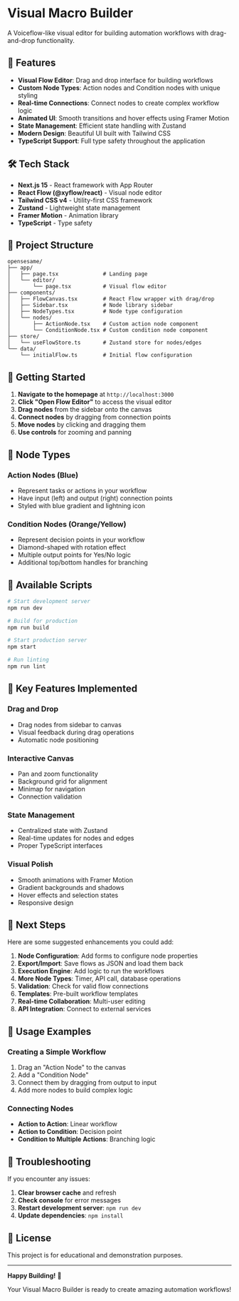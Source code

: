 # Visual Macro Builder

A Voiceflow-like visual editor for building automation workflows with drag-and-drop functionality.

## 🚀 Features

- **Visual Flow Editor**: Drag and drop interface for building workflows
- **Custom Node Types**: Action nodes and Condition nodes with unique styling
- **Real-time Connections**: Connect nodes to create complex workflow logic
- **Animated UI**: Smooth transitions and hover effects using Framer Motion
- **State Management**: Efficient state handling with Zustand
- **Modern Design**: Beautiful UI built with Tailwind CSS
- **TypeScript Support**: Full type safety throughout the application

## 🛠️ Tech Stack

- **Next.js 15** - React framework with App Router
- **React Flow (@xyflow/react)** - Visual node editor
- **Tailwind CSS v4** - Utility-first CSS framework
- **Zustand** - Lightweight state management
- **Framer Motion** - Animation library
- **TypeScript** - Type safety

## 📁 Project Structure

```
opensesame/
├── app/
│   ├── page.tsx              # Landing page
│   └── editor/
│       └── page.tsx          # Visual flow editor
├── components/
│   ├── FlowCanvas.tsx        # React Flow wrapper with drag/drop
│   ├── Sidebar.tsx           # Node library sidebar
│   ├── NodeTypes.tsx         # Node type configuration
│   └── nodes/
│       ├── ActionNode.tsx    # Custom action node component
│       └── ConditionNode.tsx # Custom condition node component
├── store/
│   └── useFlowStore.ts       # Zustand store for nodes/edges
└── data/
    └── initialFlow.ts        # Initial flow configuration
```

## 🎯 Getting Started

1. **Navigate to the homepage** at `http://localhost:3000`
2. **Click "Open Flow Editor"** to access the visual editor
3. **Drag nodes** from the sidebar onto the canvas
4. **Connect nodes** by dragging from connection points
5. **Move nodes** by clicking and dragging them
6. **Use controls** for zooming and panning

## 🎨 Node Types

### Action Nodes (Blue)

- Represent tasks or actions in your workflow
- Have input (left) and output (right) connection points
- Styled with blue gradient and lightning icon

### Condition Nodes (Orange/Yellow)

- Represent decision points in your workflow
- Diamond-shaped with rotation effect
- Multiple output points for Yes/No logic
- Additional top/bottom handles for branching

## 🔧 Available Scripts

```bash
# Start development server
npm run dev

# Build for production
npm run build

# Start production server
npm start

# Run linting
npm run lint
```

## 🌟 Key Features Implemented

### Drag and Drop

- Drag nodes from sidebar to canvas
- Visual feedback during drag operations
- Automatic node positioning

### Interactive Canvas

- Pan and zoom functionality
- Background grid for alignment
- Minimap for navigation
- Connection validation

### State Management

- Centralized state with Zustand
- Real-time updates for nodes and edges
- Proper TypeScript interfaces

### Visual Polish

- Smooth animations with Framer Motion
- Gradient backgrounds and shadows
- Hover effects and selection states
- Responsive design

## 🚀 Next Steps

Here are some suggested enhancements you could add:

1. **Node Configuration**: Add forms to configure node properties
2. **Export/Import**: Save flows as JSON and load them back
3. **Execution Engine**: Add logic to run the workflows
4. **More Node Types**: Timer, API call, database operations
5. **Validation**: Check for valid flow connections
6. **Templates**: Pre-built workflow templates
7. **Real-time Collaboration**: Multi-user editing
8. **API Integration**: Connect to external services

## 📝 Usage Examples

### Creating a Simple Workflow

1. Drag an "Action Node" to the canvas
2. Add a "Condition Node" 
3. Connect them by dragging from output to input
4. Add more nodes to build complex logic

### Connecting Nodes

- **Action to Action**: Linear workflow
- **Action to Condition**: Decision point
- **Condition to Multiple Actions**: Branching logic

## 🐛 Troubleshooting

If you encounter any issues:

1. **Clear browser cache** and refresh
2. **Check console** for error messages
3. **Restart development server**: `npm run dev`
4. **Update dependencies**: `npm install`

## 📄 License

This project is for educational and demonstration purposes.

---

**Happy Building!** 🎉

Your Visual Macro Builder is ready to create amazing automation workflows!
